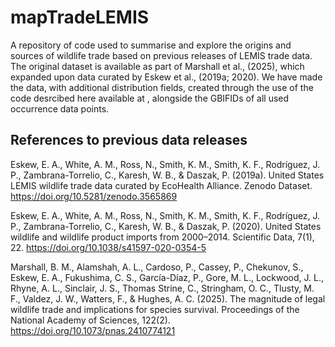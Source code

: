 # mapTradeLEMIS

A repository of code used to summarise and explore the origins and sources of wildlife trade based on previous releases of LEMIS trade data. The original dataset is available as part of Marshall et al., (2025), which expanded upon data curated by Eskew et al., (2019a; 2020). We have made the data, with additional distribution fields, created through the use of the code desrcibed here available at <DATA REPOSITORY DOI HERE>, alongside the GBIFIDs of all used occurrence data points.

## References to previous data releases

Eskew, E. A., White, A. M., Ross, N., Smith, K. M., Smith, K. F., Rodríguez, J. P., Zambrana-Torrelio, C., Karesh, W. B., & Daszak, P. (2019a). United States LEMIS wildlife trade data curated by EcoHealth Alliance. Zenodo Dataset. https://doi.org/10.5281/zenodo.3565869

Eskew, E. A., White, A. M., Ross, N., Smith, K. M., Smith, K. F., Rodríguez, J. P., Zambrana-Torrelio, C., Karesh, W. B., & Daszak, P. (2020). United States wildlife and wildlife product imports from 2000–2014. Scientific Data, 7(1), 22. https://doi.org/10.1038/s41597-020-0354-5

Marshall, B. M., Alamshah, A. L., Cardoso, P., Cassey, P., Chekunov, S., Eskew, E. A., Fukushima, C. S., García-Díaz, P., Gore, M. L., Lockwood, J. L., Rhyne, A. L., Sinclair, J. S., Thomas Strine, C., Stringham, O. C., Tlusty, M. F., Valdez, J. W., Watters, F., & Hughes, A. C. (2025). The magnitude of legal wildlife trade and implications for species survival. Proceedings of the National Academy of Sciences, 122(2). https://doi.org/10.1073/pnas.2410774121
